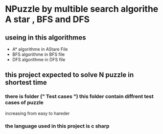 # NPuzzle  by multible search algorithe A star , BFS and DFS
## useing in this algorithmes 
* A* algorithme in AStare File
* BFS algorithme in BFS file 
* DFS algorithme in DFS file  
## this project expected to solve N puzzle in shortest time
### there is folder (" Test cases ") this folder contain diffrent test cases of puzzle 
increasing from easy to hareder 
### the language used in this project is c sharp
